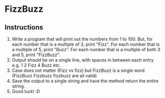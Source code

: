 # FizzBuzz
## Instructions
1. Write a program that will print out the numbers from 1 to 100. But, for each number that is a multiple of 3, print "Fizz". For each number that is a multiple of 5, print "Buzz". For each number that is a multiple of both 3 and 5, print "FizzBuzz".
2. Output should be on a single line, with spaces in between each entry e.g. 1 2 Fizz 4 Buzz etc.
3. Case does not matter (Fizz vs fizz) but FizzBuzz is a single word (FizzBuzz Fizzbuzz fizzbuzz are all valid)
4. Save the output to a single string and have the method return the entire string.
5. Good luck! :D
